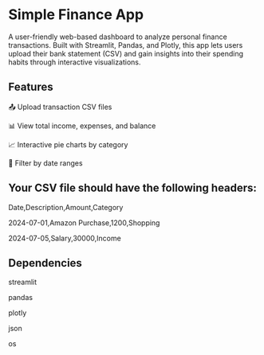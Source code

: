 # Simple Finance App

A user-friendly web-based dashboard to analyze personal finance transactions. 
Built with Streamlit, Pandas, and Plotly, this app lets users upload their bank statement (CSV) and gain insights into their spending habits through interactive visualizations.
  ## Features
📤 Upload transaction CSV files

📊 View total income, expenses, and balance

📈 Interactive pie charts by category

📅 Filter by date ranges

 ## Your CSV file should have the following headers:

Date,Description,Amount,Category

2024-07-01,Amazon Purchase,1200,Shopping

2024-07-05,Salary,30000,Income

 ## Dependencies
streamlit

pandas

plotly

json

os

